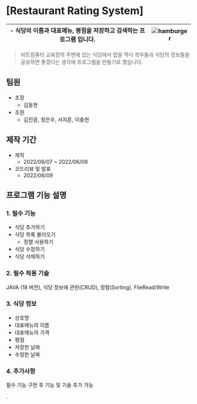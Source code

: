 # [Restaurant Rating System] 

<div align=center>
    
| - 식당의 이름과 대표메뉴, 평점을 저장하고 검색하는 프로그램 입니다. | ![hamburger](/image/hamburger(300).png)  |
|---|---|

</div>
    
>  비트컴퓨터 교육장의 주변에 있는 식당에서 밥을 먹다 학우들과 식당의 정보들을 공유하면 좋겠다는 생각에 프로그램을 만들기로 했습니다.

## 팀원

- 조장
    - 김동현
- 조원
    - 김진광, 정은우, 서지훈, 이충현

## 제작 기간

- 제작
    - 2022/06/07 ~ 2022/06/08
- 코드리뷰 및 발표
    - 2022/06/09

## 프로그램 기능 설명

### 1. 필수 기능

- 식당 추가하기
- 식당 목록 불러오기
    - 정렬 사용하기
- 식당 수정하기
- 식당 삭제하기

### 2. 필수 적용 기술

JAVA (18 버전), 식당 정보에 관한(CRUD), 정렬(Sorting), FileRead/Write

### 3. 식당 정보

- 상호명
- 대표메뉴의 이름
- 대표메뉴의 가격
- 평점
- 저장한 날짜
- 수정한 날짜

### 4. 추가사항

필수 기능 구현 후 기능 및 기술 추가 가능

.
